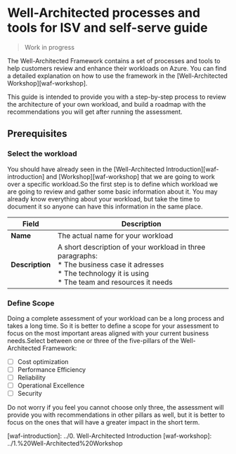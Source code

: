 # Well-Architected processes and tools for ISV and self-serve guide

> Work in progress

The Well-Architected Framework contains a set of processes and tools to help customers review and enhance their workloads on Azure. You can find a detailed explanation on how to use the framework in the [Well-Architected Workshop][waf-workshop].

This guide is intended to provide you with a step-by-step process to review the architecture of your own workload, and build a roadmap with the recommendations you will get after running the assessment.

## Prerequisites

### Select the workload

You should have already seen in the [Well-Architected Introduction][waf-introduction] and [Workshop][waf-workshop] that we are going to work over a specific workload.So the first step is to define which workload we are going to review and gather some basic information about it. You may already know everything about your workload, but take the time to document it so anyone can have this information in the same place.

| **Field** | **Description** |
| --- | --- |
| **Name** | The actual name for your workload|
| **Description** | A short description of your workload in three paragraphs:<br>* The business case it adresses<br>* The technology it is using<br>* The team and resources it needs |

### Define Scope

Doing a complete assessment of your workload can be a long process and takes a long time. So it is better to define a scope for your assessment to focus on the most important areas aligned with your current business needs.Select between one or three of the five-pillars of the Well-Architected Framework:

- [ ] Cost optimization
- [ ] Performance Efficiency
- [ ] Reliability
- [ ] Operational Excellence
- [ ] Security

Do not worry if you feel you cannot choose only three, the assessment will provide you with recommendations in other pillars as well, but it is better to focus on the ones that will have a greater impact in the short term.


[waf-introduction]: ../0. Well-Architected Introduction
[waf-workshop]: ../1.%20Well-Architected%20Workshop

